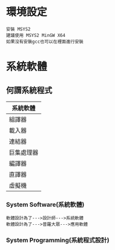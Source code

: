 # 環境設定
```
安裝 MSYS2
建議使用 MSYS2 MinGW X64
如果沒有安裝gcc也可以在裡面進行安裝
```
# 系統軟體
## 何謂系統程式
系統軟體                       |
-----------------------------|
組譯器            | 
載入器        | 
連結器    | 
巨集處理器             | 
編譯器            | 
直譯器           | 
虛擬機             | 
### System Software(系統軟體)
```
軟體設計為了--->設計師--->系統軟體
軟體設計為了--->普羅大眾--->應用軟體
```
### System Programming(系統程式設計)
